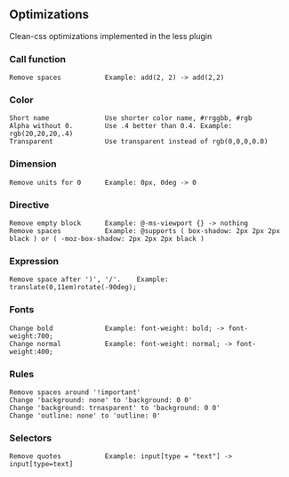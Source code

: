 ## Optimizations
Clean-css optimizations implemented in the less plugin

### Call function
	Remove spaces			Example: add(2, 2) -> add(2,2)

### Color
	Short name				Use shorter color name, #rrggbb, #rgb
	Alpha without 0.		Use .4 better than 0.4. Example: rgb(20,20,20,.4)
	Transparent				Use transparent instead of rgb(0,0,0,0.0)

### Dimension
	Remove units for 0		Example: 0px, 0deg -> 0

### Directive
	Remove empty block		Example: @-ms-viewport {} -> nothing
	Remove spaces			Example: @supports ( box-shadow: 2px 2px 2px black ) or ( -moz-box-shadow: 2px 2px 2px black )

### Expression
	Remove space after ')', '/'.	Example: translate(0,11em)rotate(-90deg);

### Fonts
	Change bold				Example: font-weight: bold; -> font-weight:700;
	Change normal			Example: font-weight: normal; -> font-weight:400;

### Rules
	Remove spaces around '!important'
	Change 'background: none' to 'background: 0 0'
	Change 'background: trnasparent' to 'background: 0 0'
	Change 'outline: none' to 'outline: 0'

### Selectors
	Remove quotes			Example: input[type = "text"] -> input[type=text]



